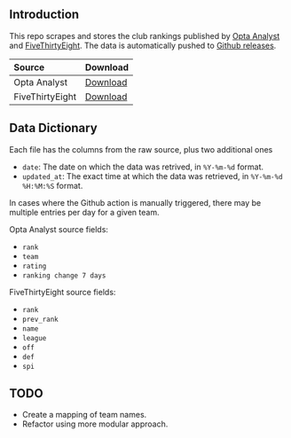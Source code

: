 ## Introduction
This repo scrapes and stores the club rankings published by [Opta Analyst](https://theanalyst.com/na/2023/03/who-are-the-best-football-team-in-the-world-opta-power-rankings/) and [FiveThirtyEight](https://projects.fivethirtyeight.com/soccer-predictions/global-club-rankings/). The data is automatically pushed to [Github releases](https://github.com/tonyelhabr/club-rankings/releases).

| Source | Download |
|:-----|:-------------|
| Opta Analyst | [Download](https://github.com/tonyelhabr/club-rankings/releases/download/club-rankings/opta-club-rankings.csv) |
| FiveThirtyEight | [Download](https://github.com/tonyelhabr/club-rankings/releases/download/club-rankings/fivethirtyeight-club-rankings.csv) |

## Data Dictionary

Each file has the columns from the raw source, plus two additional ones

- `date`: The date on which the data was retrived, in `%Y-%m-%d` format.
- `updated_at`: The exact time at which the data was retrieved, in `%Y-%m-%d %H:%M:%S` format.

In cases where the Github action is manually triggered, there may be multiple entries per day for a given team.

Opta Analyst source fields:

- `rank`
- `team`
- `rating`
- `ranking change 7 days`

FiveThirtyEight source fields:

- `rank`
- `prev_rank`
- `name`
- `league`
- `off`
- `def`
- `spi`

## TODO

- Create a mapping of team names.
- Refactor using more modular approach.